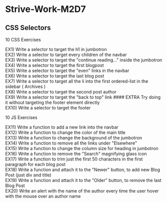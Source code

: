 # Strive-Work-M2D7
<h2> CSS Selectors </h2>

 10 CSS Exercises

 
 
  EX1) Write a selector to target the h1 in jumbotron <br>
            EX2) Write a selector to target every children of the navbar<br>
            EX3) Write a selector to target the "continue reading..." inside the jumbotron<br>
            EX4) Write a selector to target the first blogpost<br>
            EX5) Write a selector to target the "even" links in the navbar<br>
            EX6) Write a selector to target the last blog post<br>
            EX7) Write a selector to target all the li into the first ordered-list in the sidebar ( Archives )<br>
            EX8) Write a selector to target the second post author<br>
            EX9) Write a selector to target the "back to top" link     #### EXTRA Try doing it without targeting the footer element directly<br>
            EX10) Write a selector to target the footer<br>
            
            
 10 JS Exercises
 
 
 EX11) Write a function to add a new link into the navbar<br>
        EX12) Write a function to change the color of the main title<br>
        EX13) Write a function to change the background of the jumbotron<br>
        EX14) Write a function to remove all the links under "Elsewhere"<br>
        EX15) Write a function to change the column size for heading in jumbotron<br>
        EX16) Write a function to remove the "Search" magnifying glass icon<br>
        EX17) Write a function to trim just the first 50 characters in the first paragraph for each blog post<br>
        EX18) Write a function and attach it to the "Newer" button, to add new Blog Post (just div and title)<br>
        EX19) Write a function and attach it to the "Older" button, to remove the last Blog Post<br>
        EX20) Write an alert with the name of the author every time the user hover with the mouse over an author name<br>
